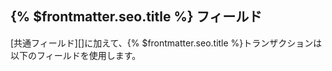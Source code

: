 ## {% $frontmatter.seo.title %} フィールド

[共通フィールド][]に加えて、{% $frontmatter.seo.title %}トランザクションは以下のフィールドを使用します。
